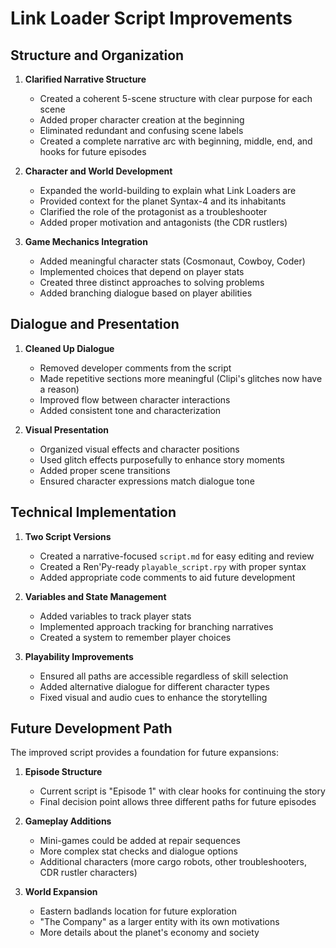 # Link Loader Script Improvements

## Structure and Organization

1. **Clarified Narrative Structure**
   - Created a coherent 5-scene structure with clear purpose for each scene
   - Added proper character creation at the beginning
   - Eliminated redundant and confusing scene labels
   - Created a complete narrative arc with beginning, middle, end, and hooks for future episodes

2. **Character and World Development**
   - Expanded the world-building to explain what Link Loaders are
   - Provided context for the planet Syntax-4 and its inhabitants
   - Clarified the role of the protagonist as a troubleshooter
   - Added proper motivation and antagonists (the CDR rustlers)

3. **Game Mechanics Integration**
   - Added meaningful character stats (Cosmonaut, Cowboy, Coder)
   - Implemented choices that depend on player stats
   - Created three distinct approaches to solving problems
   - Added branching dialogue based on player abilities

## Dialogue and Presentation

1. **Cleaned Up Dialogue**
   - Removed developer comments from the script
   - Made repetitive sections more meaningful (Clipi's glitches now have a reason)
   - Improved flow between character interactions
   - Added consistent tone and characterization

2. **Visual Presentation**
   - Organized visual effects and character positions
   - Used glitch effects purposefully to enhance story moments
   - Added proper scene transitions
   - Ensured character expressions match dialogue tone

## Technical Implementation

1. **Two Script Versions**
   - Created a narrative-focused `script.md` for easy editing and review
   - Created a Ren'Py-ready `playable_script.rpy` with proper syntax
   - Added appropriate code comments to aid future development

2. **Variables and State Management**
   - Added variables to track player stats
   - Implemented approach tracking for branching narratives
   - Created a system to remember player choices

3. **Playability Improvements**
   - Ensured all paths are accessible regardless of skill selection
   - Added alternative dialogue for different character types
   - Fixed visual and audio cues to enhance the storytelling

## Future Development Path

The improved script provides a foundation for future expansions:

1. **Episode Structure**
   - Current script is "Episode 1" with clear hooks for continuing the story
   - Final decision point allows three different paths for future episodes

2. **Gameplay Additions**
   - Mini-games could be added at repair sequences
   - More complex stat checks and dialogue options 
   - Additional characters (more cargo robots, other troubleshooters, CDR rustler characters)

3. **World Expansion**
   - Eastern badlands location for future exploration
   - "The Company" as a larger entity with its own motivations
   - More details about the planet's economy and society